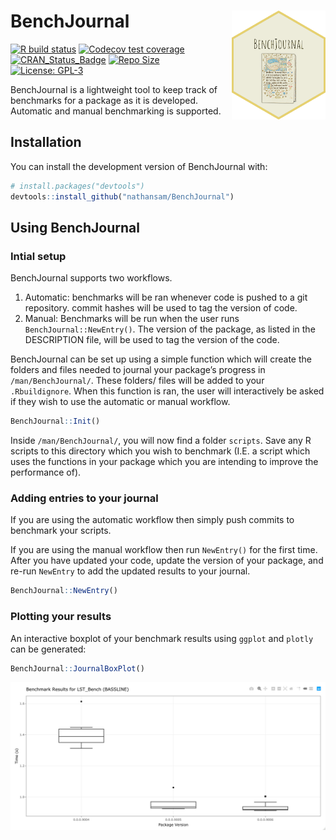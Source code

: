 
<!-- README.md is generated from README.Rmd. Please edit that file -->

# BenchJournal <img src="man/figures/sticker.png" align="right" width="150" />

<!-- badges: start -->

[![R build
status](https://github.com/nathansam/BenchJournal/workflows/R-CMD-check/badge.svg)](https://github.com/nathansam/BenchJournal/actions)
[![Codecov test
coverage](https://codecov.io/gh/nathansam/BenchJournal/branch/master/graph/badge.svg)](https://codecov.io/gh/nathansam/BenchJournal?branch=master)
[![CRAN\_Status\_Badge](https://www.r-pkg.org/badges/version/BenchJournal)](https://cran.r-project.org/package=BASSLINE)
[![Repo
Size](https://img.shields.io/github/repo-size/nathansam/BenchJournal)](https://github.com/nathansam/BenchJournal/)
[![License:
GPL-3](https://img.shields.io/badge/License-GPL3-green.svg)](https://opensource.org/licenses/GPL-3.0)
<!-- badges: end -->

BenchJournal is a lightweight tool to keep track of benchmarks for a
package as it is developed. Automatic and manual benchmarking is
supported.

## Installation

You can install the development version of BenchJournal with:

``` r
# install.packages("devtools")
devtools::install_github("nathansam/BenchJournal")
```

## Using BenchJournal

### Intial setup

BenchJournal supports two workflows.

1.  Automatic: benchmarks will be ran whenever code is pushed to a git
    repository. commit hashes will be used to tag the version of code.
2.  Manual: Benchmarks will be run when the user runs
    `BenchJournal::NewEntry()`. The version of the package, as listed in
    the DESCRIPTION file, will be used to tag the version of the code.

BenchJournal can be set up using a simple function which will create the
folders and files needed to journal your package’s progress in
`/man/BenchJournal/`. These folders/ files will be added to your
`.Rbuildignore`. When this function is ran, the user will interactively
be asked if they wish to use the automatic or manual workflow.

``` r
BenchJournal::Init()
```

Inside `/man/BenchJournal/`, you will now find a folder `scripts`. Save
any R scripts to this directory which you wish to benchmark (I.E. a
script which uses the functions in your package which you are intending
to improve the performance of).

### Adding entries to your journal

If you are using the automatic workflow then simply push commits to
benchmark your scripts.

If you are using the manual workflow then run `NewEntry()` for the first
time. After you have updated your code, update the version of your
package, and re-run `NewEntry` to add the updated results to your
journal.

``` r
BenchJournal::NewEntry()
```

### Plotting your results

An interactive boxplot of your benchmark results using `ggplot` and
`plotly` can be generated:

``` r
BenchJournal::JournalBoxPlot()
```

![Boxplot of benchmark results](man/figures/BASSLINE-ex.jpg)
